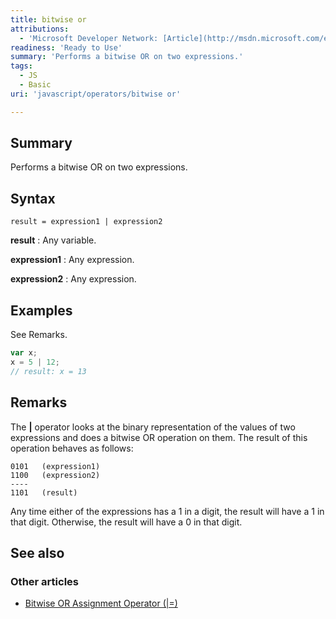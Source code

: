 ```yaml
---
title: bitwise or
attributions:
  - 'Microsoft Developer Network: [Article](http://msdn.microsoft.com/en-us/library/ie/066h456z(v=vs.94).aspx)'
readiness: 'Ready to Use'
summary: 'Performs a bitwise OR on two expressions.'
tags:
  - JS
  - Basic
uri: 'javascript/operators/bitwise or'

---
```

## Summary

Performs a bitwise OR on two expressions.

## Syntax

    result = expression1 | expression2

**result**
:   Any variable.

**expression1**
:   Any expression.

**expression2**
:   Any expression.

## Examples

See Remarks.

``` js
var x;
x = 5 | 12;
// result: x = 13
```

## Remarks

The **|** operator looks at the binary representation of the values of two expressions and does a bitwise OR operation on them. The result of this operation behaves as follows:

    0101   (expression1)
    1100   (expression2)
    ----
    1101   (result)

Any time either of the expressions has a 1 in a digit, the result will have a 1 in that digit. Otherwise, the result will have a 0 in that digit.

## See also

### Other articles

-   [Bitwise OR Assignment Operator (|=)](/javascript/operators/bitwise_or_assignment)

